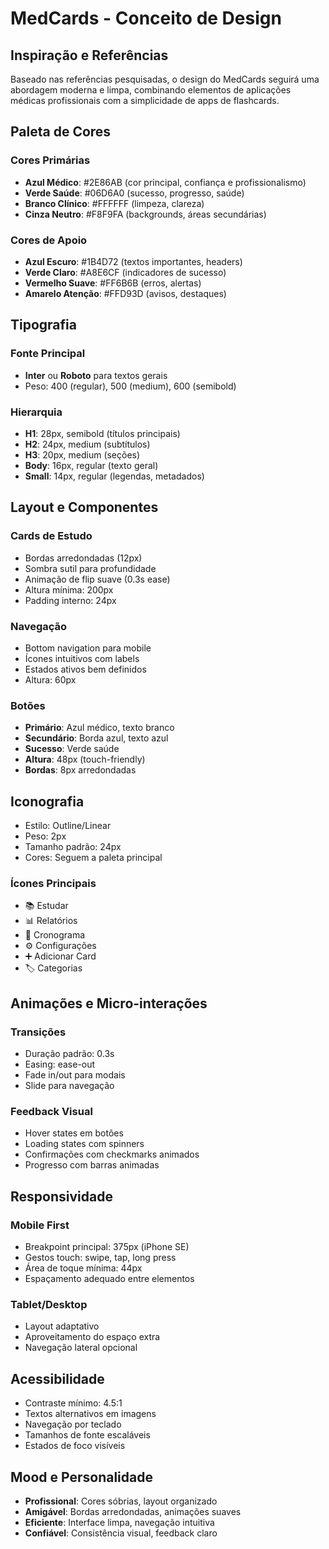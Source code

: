 # MedCards - Conceito de Design

## Inspiração e Referências
Baseado nas referências pesquisadas, o design do MedCards seguirá uma abordagem moderna e limpa, combinando elementos de aplicações médicas profissionais com a simplicidade de apps de flashcards.

## Paleta de Cores

### Cores Primárias
- **Azul Médico**: #2E86AB (cor principal, confiança e profissionalismo)
- **Verde Saúde**: #06D6A0 (sucesso, progresso, saúde)
- **Branco Clínico**: #FFFFFF (limpeza, clareza)
- **Cinza Neutro**: #F8F9FA (backgrounds, áreas secundárias)

### Cores de Apoio
- **Azul Escuro**: #1B4D72 (textos importantes, headers)
- **Verde Claro**: #A8E6CF (indicadores de sucesso)
- **Vermelho Suave**: #FF6B6B (erros, alertas)
- **Amarelo Atenção**: #FFD93D (avisos, destaques)

## Tipografia

### Fonte Principal
- **Inter** ou **Roboto** para textos gerais
- Peso: 400 (regular), 500 (medium), 600 (semibold)

### Hierarquia
- **H1**: 28px, semibold (títulos principais)
- **H2**: 24px, medium (subtítulos)
- **H3**: 20px, medium (seções)
- **Body**: 16px, regular (texto geral)
- **Small**: 14px, regular (legendas, metadados)

## Layout e Componentes

### Cards de Estudo
- Bordas arredondadas (12px)
- Sombra sutil para profundidade
- Animação de flip suave (0.3s ease)
- Altura mínima: 200px
- Padding interno: 24px

### Navegação
- Bottom navigation para mobile
- Ícones intuitivos com labels
- Estados ativos bem definidos
- Altura: 60px

### Botões
- **Primário**: Azul médico, texto branco
- **Secundário**: Borda azul, texto azul
- **Sucesso**: Verde saúde
- **Altura**: 48px (touch-friendly)
- **Bordas**: 8px arredondadas

## Iconografia
- Estilo: Outline/Linear
- Peso: 2px
- Tamanho padrão: 24px
- Cores: Seguem a paleta principal

### Ícones Principais
- 📚 Estudar
- 📊 Relatórios
- 📅 Cronograma
- ⚙️ Configurações
- ➕ Adicionar Card
- 🏷️ Categorias

## Animações e Micro-interações

### Transições
- Duração padrão: 0.3s
- Easing: ease-out
- Fade in/out para modais
- Slide para navegação

### Feedback Visual
- Hover states em botões
- Loading states com spinners
- Confirmações com checkmarks animados
- Progresso com barras animadas

## Responsividade

### Mobile First
- Breakpoint principal: 375px (iPhone SE)
- Gestos touch: swipe, tap, long press
- Área de toque mínima: 44px
- Espaçamento adequado entre elementos

### Tablet/Desktop
- Layout adaptativo
- Aproveitamento do espaço extra
- Navegação lateral opcional

## Acessibilidade
- Contraste mínimo: 4.5:1
- Textos alternativos em imagens
- Navegação por teclado
- Tamanhos de fonte escaláveis
- Estados de foco visíveis

## Mood e Personalidade
- **Profissional**: Cores sóbrias, layout organizado
- **Amigável**: Bordas arredondadas, animações suaves
- **Eficiente**: Interface limpa, navegação intuitiva
- **Confiável**: Consistência visual, feedback claro

